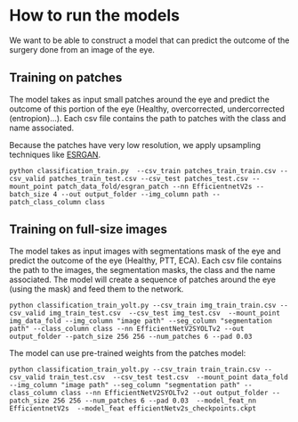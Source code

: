 # How to run the models

We want to be able to construct a model that can predict the outcome of the surgery done from an image of the eye. 

## Training on patches

The model takes as input small patches around the eye and predict the outcome of this portion of the eye (Healthy, overcorrected, undercorrected (entropion)...). Each csv file contains the path to patches with the class and name associated. 

Because the patches have very low resolution, we apply upsampling techniques like 
[ESRGAN](https://github.com/xinntao/ESRGAN?tab=readme-ov-file).


```
python classification_train.py  --csv_train patches_train_train.csv --csv_valid patches_train_test.csv --csv_test patches_test.csv --mount_point patch_data_fold/esgran_patch --nn EfficientnetV2s --batch_size 4 --out output_folder --img_column path --patch_class_column class

```

## Training on full-size images

The model takes as input images with segmentations mask of the eye and predict the outcome of the eye (Healthy, PTT, ECA). Each csv file contains the path to the images, the segmentation masks, the class and the name associated. The model will create a sequence of patches around the eye (using the mask) and feed them to the network. 

```
python classification_train_yolt.py --csv_train img_train_train.csv --csv_valid img_train_test.csv  --csv_test img_test.csv  --mount_point img_data_fold --img_column "image path" --seg_column "segmentation path" --class_column class --nn EfficientNetV2SYOLTv2 --out output_folder --patch_size 256 256 --num_patches 6 --pad 0.03  
```


The model can use pre-trained weights from the patches model:
```
python classification_train_yolt.py --csv_train train_train.csv --csv_valid train_test.csv  --csv_test test.csv  --mount_point data_fold --img_column "image path" --seg_column "segmentation path" --class_column class --nn EfficientNetV2SYOLTv2 --out output_folder --patch_size 256 256 --num_patches 6 --pad 0.03  --model_feat_nn EfficientnetV2s  --model_feat efficientNetv2s_checkpoints.ckpt

```